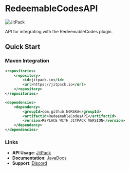 # RedeemableCodesAPI

![JitPack](https://jitpack.io/v/N0RSKA/RedeemableCodesAPI.svg)

API for integrating with the RedeemableCodes plugin.

## Quick Start

### Maven Integration
```xml
<repositories>
    <repository>
        <id>jitpack.io</id>
        <url>https://jitpack.io</url>
    </repository>
</repositories>

<dependencies>
    <dependency>
        <groupId>com.github.N0RSKA</groupId>
        <artifactId>RedeemableCodesAPI</artifactId>
        <version>REPLACE WITH JITPACK VERSION</version>
    </dependency>
</dependencies>
```

### Links
- **API Usage**: [JitPack](https://jitpack.io/#N0RSKA/RedeemableCodesAPI/)
- **Documentation**: [JavaDocs](https://javadocs.norska.dev/rc/)
- **Support**: [Discord](https://norska.dev/discord/)
